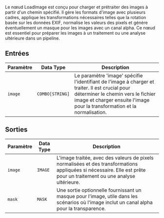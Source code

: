 
Le nœud LoadImage est conçu pour charger et prétraiter des images à partir d'un chemin spécifié. Il gère les formats d'image avec plusieurs cadres, applique les transformations nécessaires telles que la rotation basée sur les données EXIF, normalise les valeurs des pixels et génère éventuellement un masque pour les images avec un canal alpha. Ce nœud est essentiel pour préparer les images à un traitement ou une analyse ultérieure dans un pipeline.

## Entrées

| Paramètre | Data Type | Description |
|-----------|--------------|-------------|
| `image`   | `COMBO[STRING]` | Le paramètre 'image' spécifie l'identifiant de l'image à charger et traiter. Il est crucial pour déterminer le chemin vers le fichier image et charger ensuite l'image pour la transformation et la normalisation. |

## Sorties

| Paramètre | Data Type | Description |
|-----------|-------------|-------------|
| `image`   | `IMAGE`     | L'image traitée, avec des valeurs de pixels normalisées et des transformations appliquées si nécessaire. Elle est prête pour un traitement ou une analyse ultérieure. |
| `mask`    | `MASK`      | Une sortie optionnelle fournissant un masque pour l'image, utile dans les scénarios où l'image inclut un canal alpha pour la transparence. |
